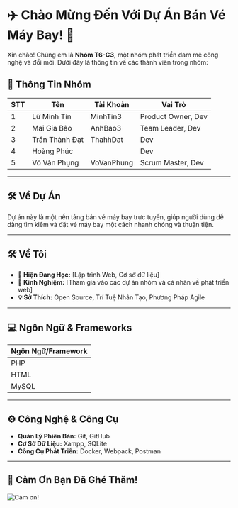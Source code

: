 # ✈️ Chào Mừng Đến Với Dự Án Bán Vé Máy Bay! 🌟

Xin chào! Chúng em là **Nhóm T6-C3**, một nhóm phát triển đam mê công nghệ và đổi mới. Dưới đây là thông tin về các thành viên trong nhóm:

## 👥 Thông Tin Nhóm

| STT | Tên             | Tài Khoản   | Vai Trò                        |
|-----|----------------|-------------|--------------------------------|
| 1   | Lữ Minh Tín    | MinhTin3    | Product Owner, Dev             |
| 2   | Mai Gia Bảo    | AnhBao3     | Team Leader, Dev               |
| 3   | Trần Thành Đạt | ThahhDat    | Dev                            |
| 4   | Hoàng Phúc     |             | Dev                             |
| 5   | Võ Văn Phụng   | VoVanPhung  | Scrum Master, Dev              |

---

## 🛠️ Về Dự Án

Dự án này là một nền tảng bán vé máy bay trực tuyến, giúp người dùng dễ dàng tìm kiếm và đặt vé máy bay một cách nhanh chóng và thuận tiện.

---

## 🛠️ Về Tôi
- **🌱 Hiện Đang Học:** [Lập trình Web, Cơ sở dữ liệu]
- **💼 Kinh Nghiệm:** [Tham gia vào các dự án nhóm và cá nhân về phát triển web]
- **💡 Sở Thích:** Open Source, Trí Tuệ Nhân Tạo, Phương Pháp Agile

---

## 💻 Ngôn Ngữ & Frameworks
| Ngôn Ngữ/Framework |
|---------------------|
| PHP          | 
| HTML                | 
| MySQL               |


---

## ⚙️ Công Nghệ & Công Cụ
- **Quản Lý Phiên Bản:** Git, GitHub
- **Cơ Sở Dữ Liệu:** Xampp, SQLite
- **Công Cụ Phát Triển:** Docker, Webpack, Postman

---

## 🙏 Cảm Ơn Bạn Đã Ghé Thăm!
![Cảm ơn!](https://media.tenor.com/images/4dc4d9498d8ae6a9f7c4d26b1c5ac2a3/tenor.gif)
